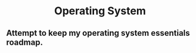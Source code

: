 # <div align=center> Operating System </div>

## Attempt to keep my operating system essentials roadmap.

